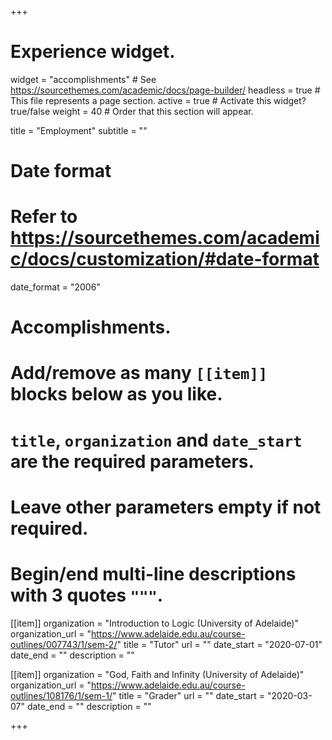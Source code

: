 +++
# Experience widget.
widget = "accomplishments"  # See https://sourcethemes.com/academic/docs/page-builder/
headless = true  # This file represents a page section.
active = true  # Activate this widget? true/false
weight = 40  # Order that this section will appear.

title = "Employment"
subtitle = ""

# Date format
#   Refer to https://sourcethemes.com/academic/docs/customization/#date-format
date_format = "2006"

# Accomplishments.
#   Add/remove as many `[[item]]` blocks below as you like.
#   `title`, `organization` and `date_start` are the required parameters.
#   Leave other parameters empty if not required.
#   Begin/end multi-line descriptions with 3 quotes `"""`.

[[item]]
  organization = "Introduction to Logic (University of Adelaide)"
  organization_url = "https://www.adelaide.edu.au/course-outlines/007743/1/sem-2/"
  title = "Tutor"
  url = ""
  date_start = "2020-07-01"
  date_end = ""
  description = ""

[[item]]
  organization = "God, Faith and Infinity (University of Adelaide)"
  organization_url = "https://www.adelaide.edu.au/course-outlines/108176/1/sem-1/"
  title = "Grader"
  url = ""
  date_start = "2020-03-07"
  date_end = ""
  description = ""

+++
